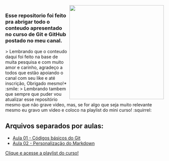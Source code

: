 <img src="https://i.imgur.com/qngJv3q.png" align="right" width="300">
<h3>Esse repositorio foi feito pra abrigar todo o conteudo apresentado no curso de Git e GitHub postado no meu canal.</h3>
> Lembrando que o conteudo daqui foi feito na base de muita pesquisa e com muito amor e carinho, agradeço a todos que estão apoiando o canal com seu like e até inscrição, Obrigado mesmo!* :smile:  
> Lembrando tambem que sempre que puder vou atualizar esse repositório mesmo que não grave video, mas, se for algo que seja muito relevante mesmo eu gravo um video e coloco na playlist do mini curso! :squirrel:

## Arquivos separados por aulas:
 - [Aula 01 - Códigos básicos do Git](https://github.com/CalebeEvangelista/CursoDeGitHub/blob/main/Codigos%20das%20aulas/Codigos-aula-01.md) 
 - [Aula 02 - Personalização do Markdown](https://github.com/CalebeEvangelista/CursoDeGitHub/blob/main/Codigos%20das%20aulas/Codigos-aula-02.md)

[Clique e acesse a playlist do curso!](https://www.youtube.com/playlist?list=PLBwyuonjf0zxFSRZWw9XVL08JOQoqYUBy)
